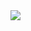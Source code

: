 <img src="https://capsule-render.vercel.app/api?type=waving&color=BDBDC8&height=150&section=header&text=INCLUDE&fontSize=150" />
